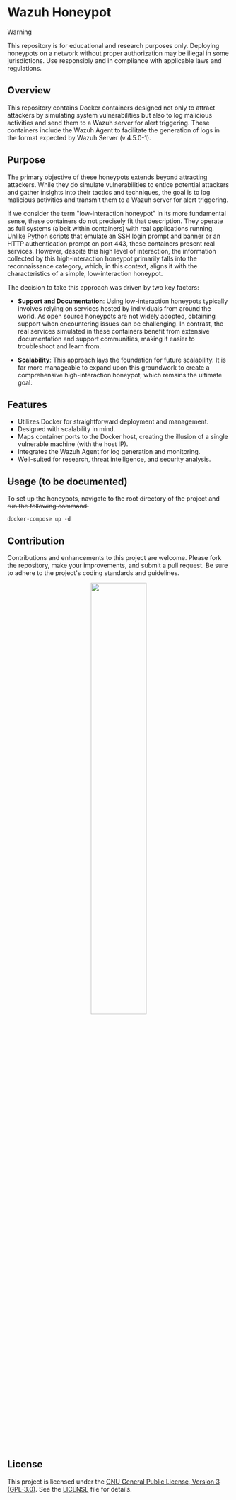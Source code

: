 # Wazuh Honeypot

> [!WARNING]
> This repository is for educational and research purposes only. Deploying honeypots on a network without proper authorization may be illegal in some jurisdictions. Use responsibly and in compliance with applicable laws and regulations.

## Overview
This repository contains Docker containers designed not only to attract attackers by simulating system vulnerabilities but also to log malicious activities and send them to a Wazuh server for alert triggering. These containers include the Wazuh Agent to facilitate the generation of logs in the format expected by Wazuh Server (v.4.5.0-1).

## Purpose
The primary objective of these honeypots extends beyond attracting attackers. While they do simulate vulnerabilities to entice potential attackers and gather insights into their tactics and techniques, the goal is to log malicious activities and transmit them to a Wazuh server for alert triggering.

If we consider the term "low-interaction honeypot" in its more fundamental sense, these containers do not precisely fit that description. They operate as full systems (albeit within containers) with real applications running. Unlike Python scripts that emulate an SSH login prompt and banner or an HTTP authentication prompt on port 443, these containers present real services. However, despite this high level of interaction, the information collected by this high-interaction honeypot primarily falls into the reconnaissance category, which, in this context, aligns it with the characteristics of a simple, low-interaction honeypot.

The decision to take this approach was driven by two key factors:

- **Support and Documentation**: Using low-interaction honeypots typically involves relying on services hosted by individuals from around the world. As open source honeypots are not widely adopted, obtaining support when encountering issues can be challenging. In contrast, the real services simulated in these containers benefit from extensive documentation and support communities, making it easier to troubleshoot and learn from.

- **Scalability**: This approach lays the foundation for future scalability. It is far more manageable to expand upon this groundwork to create a comprehensive high-interaction honeypot, which remains the ultimate goal.

## Features
- Utilizes Docker for straightforward deployment and management.
- Designed with scalability in mind.
- Maps container ports to the Docker host, creating the illusion of a single vulnerable machine (with the host IP).
- Integrates the Wazuh Agent for log generation and monitoring.
- Well-suited for research, threat intelligence, and security analysis.

## ~~Usage~~ (to be documented)
~~To set up the honeypots, navigate to the root directory of the project and run the following command:~~

```console
docker-compose up -d
```

## Contribution
Contributions and enhancements to this project are welcome. Please fork the repository, make your improvements, and submit a pull request. Be sure to adhere to the project's coding standards and guidelines.

<p align="center">
  <img src="https://github.com/gustavoconforti/wazuh-honeypot/assets/56703129/d30da931-de3a-44dd-93d5-cfa2c63f6331" style="width:50%;">
</p>

## License
This project is licensed under the [GNU General Public License, Version 3 (GPL-3.0)](LICENSE). See the [LICENSE](LICENSE) file for details.
